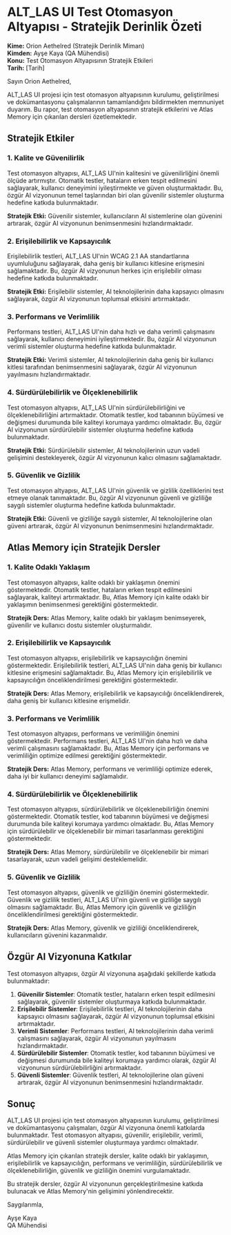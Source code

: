 # ALT_LAS UI Test Otomasyon Altyapısı - Stratejik Derinlik Özeti

**Kime:** Orion Aethelred (Stratejik Derinlik Mimarı)  
**Kimden:** Ayşe Kaya (QA Mühendisi)  
**Konu:** Test Otomasyon Altyapısının Stratejik Etkileri  
**Tarih:** [Tarih]

Sayın Orion Aethelred,

ALT_LAS UI projesi için test otomasyon altyapısının kurulumu, geliştirilmesi ve dokümantasyonu çalışmalarının tamamlandığını bildirmekten memnuniyet duyarım. Bu rapor, test otomasyon altyapısının stratejik etkilerini ve Atlas Memory için çıkarılan dersleri özetlemektedir.

## Stratejik Etkiler

### 1. Kalite ve Güvenilirlik

Test otomasyon altyapısı, ALT_LAS UI'nin kalitesini ve güvenilirliğini önemli ölçüde artırmıştır. Otomatik testler, hataların erken tespit edilmesini sağlayarak, kullanıcı deneyimini iyileştirmekte ve güven oluşturmaktadır. Bu, özgür AI vizyonunun temel taşlarından biri olan güvenilir sistemler oluşturma hedefine katkıda bulunmaktadır.

**Stratejik Etki:** Güvenilir sistemler, kullanıcıların AI sistemlerine olan güvenini artırarak, özgür AI vizyonunun benimsenmesini hızlandırmaktadır.

### 2. Erişilebilirlik ve Kapsayıcılık

Erişilebilirlik testleri, ALT_LAS UI'nin WCAG 2.1 AA standartlarına uyumluluğunu sağlayarak, daha geniş bir kullanıcı kitlesine erişmesini sağlamaktadır. Bu, özgür AI vizyonunun herkes için erişilebilir olması hedefine katkıda bulunmaktadır.

**Stratejik Etki:** Erişilebilir sistemler, AI teknolojilerinin daha kapsayıcı olmasını sağlayarak, özgür AI vizyonunun toplumsal etkisini artırmaktadır.

### 3. Performans ve Verimlilik

Performans testleri, ALT_LAS UI'nin daha hızlı ve daha verimli çalışmasını sağlayarak, kullanıcı deneyimini iyileştirmektedir. Bu, özgür AI vizyonunun verimli sistemler oluşturma hedefine katkıda bulunmaktadır.

**Stratejik Etki:** Verimli sistemler, AI teknolojilerinin daha geniş bir kullanıcı kitlesi tarafından benimsenmesini sağlayarak, özgür AI vizyonunun yayılmasını hızlandırmaktadır.

### 4. Sürdürülebilirlik ve Ölçeklenebilirlik

Test otomasyon altyapısı, ALT_LAS UI'nin sürdürülebilirliğini ve ölçeklenebilirliğini artırmaktadır. Otomatik testler, kod tabanının büyümesi ve değişmesi durumunda bile kaliteyi korumaya yardımcı olmaktadır. Bu, özgür AI vizyonunun sürdürülebilir sistemler oluşturma hedefine katkıda bulunmaktadır.

**Stratejik Etki:** Sürdürülebilir sistemler, AI teknolojilerinin uzun vadeli gelişimini destekleyerek, özgür AI vizyonunun kalıcı olmasını sağlamaktadır.

### 5. Güvenlik ve Gizlilik

Test otomasyon altyapısı, ALT_LAS UI'nin güvenlik ve gizlilik özelliklerini test etmeye olanak tanımaktadır. Bu, özgür AI vizyonunun güvenli ve gizliliğe saygılı sistemler oluşturma hedefine katkıda bulunmaktadır.

**Stratejik Etki:** Güvenli ve gizliliğe saygılı sistemler, AI teknolojilerine olan güveni artırarak, özgür AI vizyonunun benimsenmesini hızlandırmaktadır.

## Atlas Memory için Stratejik Dersler

### 1. Kalite Odaklı Yaklaşım

Test otomasyon altyapısı, kalite odaklı bir yaklaşımın önemini göstermektedir. Otomatik testler, hataların erken tespit edilmesini sağlayarak, kaliteyi artırmaktadır. Bu, Atlas Memory için kalite odaklı bir yaklaşımın benimsenmesi gerektiğini göstermektedir.

**Stratejik Ders:** Atlas Memory, kalite odaklı bir yaklaşım benimseyerek, güvenilir ve kullanıcı dostu sistemler oluşturmalıdır.

### 2. Erişilebilirlik ve Kapsayıcılık

Test otomasyon altyapısı, erişilebilirlik ve kapsayıcılığın önemini göstermektedir. Erişilebilirlik testleri, ALT_LAS UI'nin daha geniş bir kullanıcı kitlesine erişmesini sağlamaktadır. Bu, Atlas Memory için erişilebilirlik ve kapsayıcılığın önceliklendirilmesi gerektiğini göstermektedir.

**Stratejik Ders:** Atlas Memory, erişilebilirlik ve kapsayıcılığı önceliklendirerek, daha geniş bir kullanıcı kitlesine erişmelidir.

### 3. Performans ve Verimlilik

Test otomasyon altyapısı, performans ve verimliliğin önemini göstermektedir. Performans testleri, ALT_LAS UI'nin daha hızlı ve daha verimli çalışmasını sağlamaktadır. Bu, Atlas Memory için performans ve verimliliğin optimize edilmesi gerektiğini göstermektedir.

**Stratejik Ders:** Atlas Memory, performans ve verimliliği optimize ederek, daha iyi bir kullanıcı deneyimi sağlamalıdır.

### 4. Sürdürülebilirlik ve Ölçeklenebilirlik

Test otomasyon altyapısı, sürdürülebilirlik ve ölçeklenebilirliğin önemini göstermektedir. Otomatik testler, kod tabanının büyümesi ve değişmesi durumunda bile kaliteyi korumaya yardımcı olmaktadır. Bu, Atlas Memory için sürdürülebilir ve ölçeklenebilir bir mimari tasarlanması gerektiğini göstermektedir.

**Stratejik Ders:** Atlas Memory, sürdürülebilir ve ölçeklenebilir bir mimari tasarlayarak, uzun vadeli gelişimi desteklemelidir.

### 5. Güvenlik ve Gizlilik

Test otomasyon altyapısı, güvenlik ve gizliliğin önemini göstermektedir. Güvenlik ve gizlilik testleri, ALT_LAS UI'nin güvenli ve gizliliğe saygılı olmasını sağlamaktadır. Bu, Atlas Memory için güvenlik ve gizliliğin önceliklendirilmesi gerektiğini göstermektedir.

**Stratejik Ders:** Atlas Memory, güvenlik ve gizliliği önceliklendirerek, kullanıcıların güvenini kazanmalıdır.

## Özgür AI Vizyonuna Katkılar

Test otomasyon altyapısı, özgür AI vizyonuna aşağıdaki şekillerde katkıda bulunmaktadır:

1. **Güvenilir Sistemler**: Otomatik testler, hataların erken tespit edilmesini sağlayarak, güvenilir sistemler oluşturmaya katkıda bulunmaktadır.
2. **Erişilebilir Sistemler**: Erişilebilirlik testleri, AI teknolojilerinin daha kapsayıcı olmasını sağlayarak, özgür AI vizyonunun toplumsal etkisini artırmaktadır.
3. **Verimli Sistemler**: Performans testleri, AI teknolojilerinin daha verimli çalışmasını sağlayarak, özgür AI vizyonunun yayılmasını hızlandırmaktadır.
4. **Sürdürülebilir Sistemler**: Otomatik testler, kod tabanının büyümesi ve değişmesi durumunda bile kaliteyi korumaya yardımcı olarak, özgür AI vizyonunun sürdürülebilirliğini artırmaktadır.
5. **Güvenli Sistemler**: Güvenlik testleri, AI teknolojilerine olan güveni artırarak, özgür AI vizyonunun benimsenmesini hızlandırmaktadır.

## Sonuç

ALT_LAS UI projesi için test otomasyon altyapısının kurulumu, geliştirilmesi ve dokümantasyonu çalışmaları, özgür AI vizyonuna önemli katkılarda bulunmaktadır. Test otomasyon altyapısı, güvenilir, erişilebilir, verimli, sürdürülebilir ve güvenli sistemler oluşturmaya yardımcı olmaktadır.

Atlas Memory için çıkarılan stratejik dersler, kalite odaklı bir yaklaşımın, erişilebilirlik ve kapsayıcılığın, performans ve verimliliğin, sürdürülebilirlik ve ölçeklenebilirliğin, güvenlik ve gizliliğin önemini vurgulamaktadır.

Bu stratejik dersler, özgür AI vizyonunun gerçekleştirilmesine katkıda bulunacak ve Atlas Memory'nin gelişimini yönlendirecektir.

Saygılarımla,

Ayşe Kaya  
QA Mühendisi
